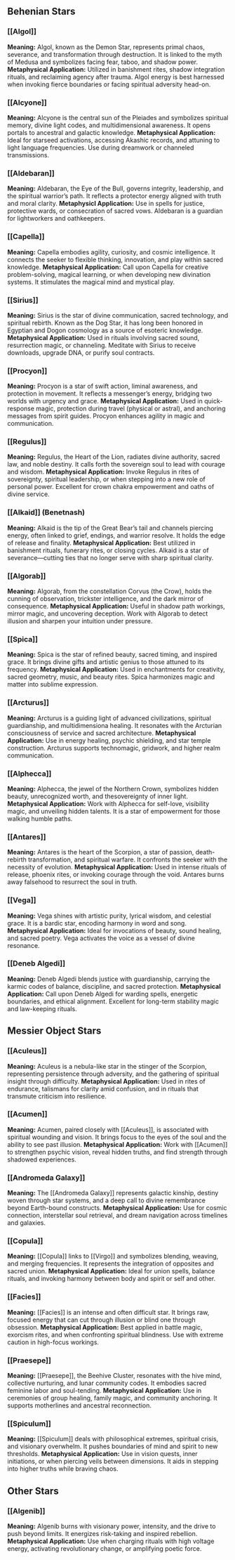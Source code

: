 ## Behenian Stars
### [[Algol]]
**Meaning:** Algol, known as the Demon Star, represents primal chaos, severance, and transformation through destruction.  It is linked to the myth of Medusa and symbolizes facing fear, taboo, and shadow power.
**Metaphysical Application:** Utilized in banishment rites, shadow integration rituals, and reclaiming agency after trauma.  Algol energy is best harnessed when invoking fierce boundaries or facing spiritual adversity head-on.

### [[Alcyone]]
**Meaning:** Alcyone is the central sun of the Pleiades and symbolizes spiritual memory, divine light codes, and multidimensional awareness.  It opens portals to ancestral and galactic knowledge.
**Metaphysical Application:** Ideal for starseed activations, accessing Akashic records, and attuning to light language frequencies.  Use during dreamwork or channeled transmissions.

### [[Aldebaran]]
**Meaning:** Aldebaran, the Eye of the Bull, governs integrity, leadership, and the spiritual warrior’s path.  It reflects a protector energy aligned with truth and moral clarity.
**Metaphysicl Application:** Use in spells for justice, protective wards, or consecration of sacred vows.  Aldebaran is a guardian for lightworkers and oathkeepers.

### [[Capella]]
**Meaning:** Capella embodies agility, curiosity, and cosmic intelligence. It connects the seeker to flexible thinking, innovation, and play within sacred knowledge.
**Metaphysical Application:** Call upon Capella for creative problem-solving, magical learning, or when developing new divination systems. It stimulates the magical mind and mystical play.

### [[Sirius]]
**Meaning:** Sirius is the star of divine communication, sacred technology, and spiritual rebirth. Known as the Dog Star, it has long been honored in Egyptian and Dogon cosmology as a source of esoteric knowledge.
**Metaphysical Application:** Used in rituals involving sacred sound, resurrection magic, or channeling. Meditate with Sirius to receive downloads, upgrade DNA, or purify soul contracts.

### [[Procyon]]
**Meaning:** Procyon is a star of swift action, liminal awareness, and protection in movement. It reflects a messenger’s energy, bridging two worlds with urgency and grace.
**Metaphysical Application:** Used in quick-response magic, protection during travel (physical or astral), and anchoring messages from spirit guides. Procyon enhances agility in magic and communication.

### [[Regulus]]
**Meaning:** Regulus, the Heart of the Lion, radiates divine authority, sacred law, and noble destiny. It calls forth the sovereign soul to lead with courage and wisdom.
**Metaphysical Application:** Invoke Regulus in rites of sovereignty, spiritual leadership, or when stepping into a new role of personal power. Excellent for crown chakra empowerment and oaths of divine service.

### [[Alkaid]] (Benetnash)
**Meaning:** Alkaid is the tip of the Great Bear’s tail and channels piercing energy, often linked to grief, endings, and warrior resolve. It holds the edge of release and finality.
**Metaphysical Application:** Best utilized in banishment rituals, funerary rites, or closing cycles. Alkaid is a star of severance—cutting ties that no longer serve with sharp spiritual clarity.

### [[Algorab]]
**Meaning:** Algorab, from the constellation Corvus (the Crow), holds the cunning of observation, trickster intelligence, and the dark mirror of consequence.
**Metaphysical Application:** Useful in shadow path workings, mirror magic, and uncovering deception. Work with Algorab to detect illusion and sharpen your intuition under pressure.

### [[Spica]]
**Meaning:** Spica is the star of refined beauty, sacred timing, and inspired grace. It brings divine gifts and artistic genius to those attuned to its frequency.
**Metaphysical Application:** Used in enchantments for creativity, sacred geometry, music, and beauty rites. Spica harmonizes magic and matter into sublime expression.

### [[Arcturus]]
**Meaning:** Arcturus is a guiding light of advanced civilizations, spiritual guardianship, and multidimensiona healing. It resonates with the Arcturian consciousness of service and sacred architecture.
**Metaphysical Application:** Use in energy healing, psychic shielding, and star temple construction. Arcturus supports technomagic, gridwork, and higher realm communication.

### [[Alphecca]]
**Meaning:** Alphecca, the jewel of the Northern Crown, symbolizes hidden beauty, unrecognized worth, and thesovereignty of inner light.
**Metaphysical Application:** Work with Alphecca for self-love, visibility magic, and unveiling hidden talents. It is a star of empowerment for those walking humble paths.

### [[Antares]]
**Meaning:** Antares is the heart of the Scorpion, a star of passion, death-rebirth transformation, and spiritual warfare.  It confronts the seeker with the necessity of evolution.
**Metaphysical Application:** Used in intense rituals of release, phoenix rites, or invoking courage through the void. Antares burns away falsehood to resurrect the soul in truth.

### [[Vega]]
**Meaning:** Vega shines with artistic purity, lyrical wisdom, and celestial grace. It is a bardic star, encoding harmony in word and song.
**Metaphysical Application:** Ideal for invocations of beauty, sound healing, and sacred poetry. Vega activates the voice as a vessel of divine resonance.

### [[Deneb Algedi]]
**Meaning:** Deneb Algedi blends justice with guardianship, carrying the karmic codes of balance, discipline, and sacred protection.
**Metaphysical Application:** Call upon Deneb Algedi for warding spells, energetic boundaries, and ethical alignment. Excellent for long-term stability magic and law-keeping rituals.

## Messier Object Stars

### [[Aculeus]]
**Meaning:** Aculeus is a nebula-like star in the stinger of the Scorpion, representing persistence through adversity, and the gathering of spiritual insight through difficulty.
**Metaphysical Application:** Used in rites of endurance, talismans for clarity amid confusion, and in rituals that transmute criticism into resilience.

### [[Acumen]]
**Meaning:** Acumen, paired closely with [[Aculeus]], is associated with spiritual wounding and vision.  It brings focus to the eyes of the soul and the ability to see past illusion.
**Metaphysical Application:** Work with [[Acumen]] to strengthen psychic vision, reveal hidden truths, and find strength through shadowed experiences.

### [[Andromeda Galaxy]]
**Meaning:** The [[Andromeda Galaxy]] represents galactic kinship, destiny woven through star systems, and a deep call to divine remembrance beyond Earth-bound constructs.
**Metaphysical Application:** Use for cosmic connection, interstellar soul retrieval, and dream navigation across timelines and galaxies.

### [[Copula]]
**Meaning:** [[Copula]] links to [[Virgo]] and symbolizes blending, weaving, and merging frequencies.  It represents the integration of opposites and sacred union.
**Metaphysical Application:** Ideal for union spells, balance rituals, and invoking harmony between body and spirit or self and other.

### [[Facies]]
**Meaning:** [[Facies]] is an intense and often difficult star.  It brings raw, focused energy that can cut through illusion or blind one through obsession.
**Metaphysical Application:** Best applied in battle magic, exorcism rites, and when confronting spiritual blindness. Use with extreme caution in high-focus workings.

### [[Praesepe]]
**Meaning:** [[Praesepe]], the Beehive Cluster, resonates with the hive mind, collective nurturing, and lunar community codes.  It embodies sacred feminine labor and soul-tending.
**Metaphysical Application:** Use in ceremonies of group healing, family magic, and community anchoring.  It supports motherlines and ancestral reconnection.

### [[Spiculum]]
**Meaning:** [[Spiculum]] deals with philosophical extremes, spiritual crisis, and visionary overwhelm.  It pushes boundaries of mind and spirit to new thresholds.
**Metaphysical Application:** Use in vision quests, inner initiations, or when piercing veils between dimensions.  It aids in stepping into higher truths while braving chaos.

## Other Stars

### [[Algenib]]
**Meaning:** Algenib burns with visionary power, intensity, and the drive to push beyond limits.  It energizes risk-taking and inspired rebellion.
**Metaphysical Application:** Use when charging rituals with high voltage energy, activating revolutionary change, or amplifying poetic force.